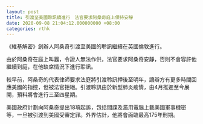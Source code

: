```yaml
---
layout: post
title: 引渡至美國聆訊續進行　法官要求阿桑奇庭上保持安靜
date: 2020-09-08 21:04:12.000000000 +08:00
categories: rthk
---
```


《維基解密》創辦人阿桑奇引渡至美國的聆訊繼續在英國倫敦進行。

由於阿桑奇在庭上叫囂，令證人無法作供，法官要求阿桑奇安靜，否則不會容許他繼續到庭，在他缺席情況下進行聆訊。

較早前，阿桑奇的代表律師要求法庭將引渡聆訊押後至明年，讓辯方有更多時間回應美國的指控，但被法官拒絕。引渡聆訊由於新型肺炎疫情，由4月推遲至今展開，預料將會進行三至四星期。

美國政府計劃向阿桑奇提出18項起訴，包括間諜及濫用電腦上載美國軍事機密等，一旦被引渡到美國受審定罪。外界估計，他將會面臨最高175年刑期。
